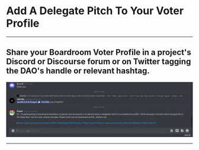 <h1>Add A Delegate Pitch To Your Voter Profile</h1>
<hr>
<h2>Share your Boardroom Voter Profile in a project's Discord or Discourse forum or on Twitter tagging the DAO's handle or relevant hashtag.</h2>
<p align="center">
    <img src="./Discord.PNG">
</p>
<hr>
